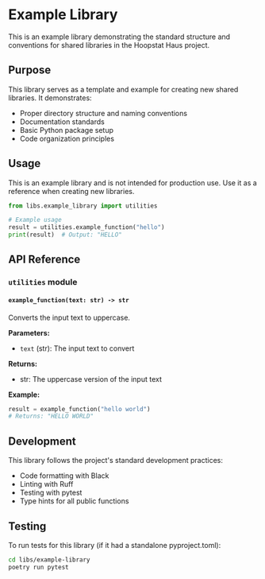 # Example Library

This is an example library demonstrating the standard structure and conventions for shared libraries in the Hoopstat Haus project.

## Purpose

This library serves as a template and example for creating new shared libraries. It demonstrates:
- Proper directory structure and naming conventions
- Documentation standards
- Basic Python package setup
- Code organization principles

## Usage

This is an example library and is not intended for production use. Use it as a reference when creating new libraries.

```python
from libs.example_library import utilities

# Example usage
result = utilities.example_function("hello")
print(result)  # Output: "HELLO"
```

## API Reference

### `utilities` module

#### `example_function(text: str) -> str`
Converts the input text to uppercase.

**Parameters:**
- `text` (str): The input text to convert

**Returns:**
- str: The uppercase version of the input text

**Example:**
```python
result = example_function("hello world")
# Returns: "HELLO WORLD"
```

## Development

This library follows the project's standard development practices:
- Code formatting with Black
- Linting with Ruff  
- Testing with pytest
- Type hints for all public functions

## Testing

To run tests for this library (if it had a standalone pyproject.toml):
```bash
cd libs/example-library
poetry run pytest
```